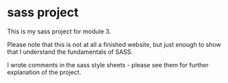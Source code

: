 # sass project

This is my sass project for module 3.

Please note that this is not at all a finished website, but just enough to show that I understand the fundamentals of SASS.

I wrote comments in the sass style sheets - please see them for further explanation of the project.
